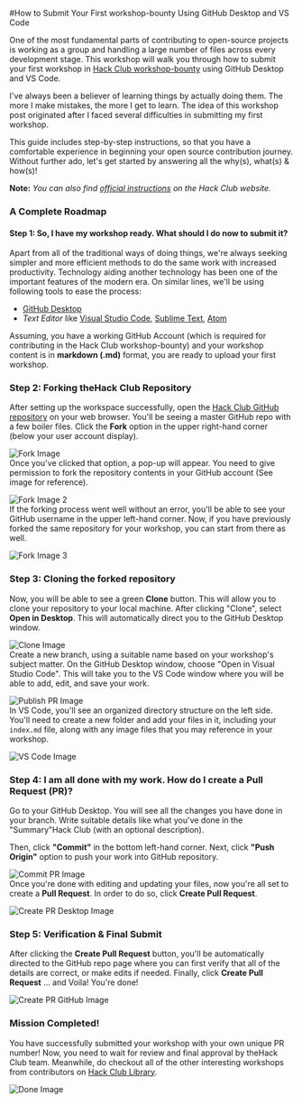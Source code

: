 #How to Submit Your First workshop-bounty Using GitHub Desktop and VS Code

One of the most fundamental parts of contributing to open-source projects is working as a group and handling a large number of files across every development stage. This workshop will walk you through how to submit your first workshop in [Hack Club workshop-bounty](https://hackclub.com/workshop-bounty/) using GitHub Desktop and VS Code.
<!--more-->

I've always been a believer of learning things by actually doing them. The more I make mistakes, the more I get to learn. The idea of this workshop post originated after I faced several difficulties in submitting my first workshop.

This guide includes step-by-step instructions, so that you have a comfortable experience in beginning your open source contribution journey. Without further ado, let's get started by answering all the why(s), what(s) & how(s)!

**Note:** *You can also find [official instructions](https://hackclub.com/workshop-bounty/) on the Hack Club website.*

### A Complete Roadmap
#### Step 1: So, I have my workshop ready. What should I do now to submit it?
Apart from all of the traditional ways of doing things, we're always seeking simpler and more efficient methods to do the same work with increased productivity. Technology aiding another technology has been one of the important features of the modern era. On similar lines, we'll be using following tools to ease the process:

- [GitHub Desktop](https://desktop.github.com/)
- *Text Editor* like [Visual Studio Code](https://code.visualstudio.com/), [Sublime Text](https://www.sublimetext.com/), [Atom](https://atom.io/)

Assuming, you have a working GitHub Account (which is required for contributing in the Hack Club workshop-bounty) and your workshop content is in **markdown (.md)** format, you are ready to upload your first workshop.

### Step 2: Forking theHack Club Repository
After setting up the workspace successfully, open the [Hack Club GitHub repository](https://github.com/hackclub/hackclub) on your web browser. You'll be seeing a master GitHub repo with a few boiler files. Click the **Fork** option in the upper right-hand corner (below your user account display).

![Fork Image](img/fork.png)<br>
Once you've clicked that option, a pop-up will appear. You need to give permission to fork the repository contents in your GitHub account (See image for reference).

![Fork Image 2](img/fork2.png)<br>
If the forking process went well without an error, you'll be able to see your GitHub username in the upper left-hand corner. Now, if you have previously forked the same repository for your workshop, you can start from there as well.

![Fork Image 3](img/fork3.png)<br>

### Step 3: Cloning the forked repository
Now, you will be able to see a green **Clone** button. This will allow you to clone your repository to your local machine. After clicking "Clone", select **Open in Desktop**. This will automatically direct you to the GitHub Desktop window.

![Clone Image](img/clone.png)<br>
Create a new branch, using a suitable name based on your workshop's subject matter. On the GitHub Desktop window, choose "Open in Visual Studio Code". This will take you to the VS Code window where you will be able to add, edit, and save your work.

![Publish PR Image](img/publishPR.png)<br>
In VS Code, you'll see an organized directory structure on the left side. You'll need to create a new folder and add your files in it, including your `index.md` file, along with any image files that you may reference in your workshop.

![VS Code Image](img/vscode.png)<br>

### Step 4: I am all done with my work. How do I create a Pull Request (PR)?
Go to your GitHub Desktop. You will see all the changes you have done in your branch. Write suitable details like what you've done in the "Summary"Hack Club (with an optional description).

Then, click **"Commit"** in the bottom left-hand corner. Next, click **"Push Origin"** option to push your work into GitHub repository.

![Commit PR Image](img/commitPR.png)<br>
Once you're done with editing and updating your files, now you're all set to create a **Pull Request**. In order to do so, click **Create Pull Request**.

![Create PR Desktop Image](img/createPRdesktop.png)<br>

### Step 5: Verification & Final Submit
After clicking the **Create Pull Request** button, you'll be automatically directed to the GitHub repo page where you can first verify that all of the details are correct, or make edits if needed. Finally, click **Create Pull Request** ... and Voila! You're done!

![Create PR GitHub Image](img/createPRfinalgithub.png)<br>

### Mission Completed!
You have successfully submitted your workshop with your own unique PR number! Now, you need to wait for review and final approval by theHack Club team. Meanwhile, do checkout all of the other interesting workshops from contributors on [Hack Club Library](https://github.com/hackclub/hackclub).

![Done Image](img/done.png)
